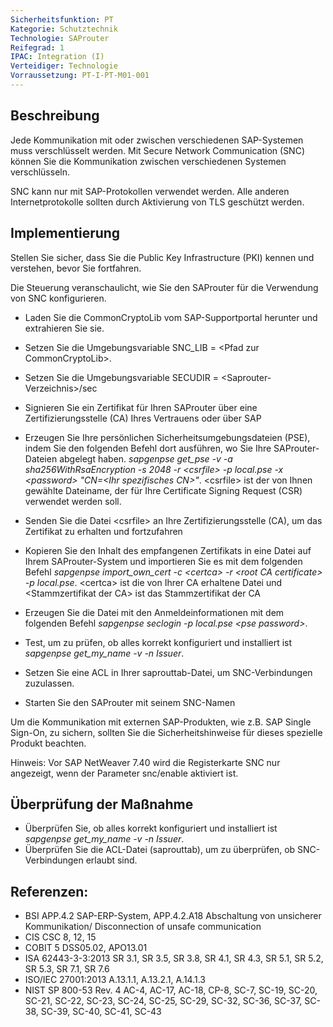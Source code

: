 ```yaml
---
Sicherheitsfunktion: PT
Kategorie: Schutztechnik
Technologie: SAProuter
Reifegrad: 1
IPAC: Integration (I)
Verteidiger: Technologie
Vorraussetzung: PT-I-PT-M01-001
---
```


## Beschreibung

Jede Kommunikation mit oder zwischen verschiedenen SAP-Systemen muss verschlüsselt werden. Mit Secure Network Communication (SNC) können Sie die Kommunikation zwischen verschiedenen Systemen verschlüsseln.

SNC kann nur mit SAP-Protokollen verwendet werden. Alle anderen Internetprotokolle sollten durch Aktivierung von TLS geschützt werden.

## Implementierung

Stellen Sie sicher, dass Sie die Public Key Infrastructure (PKI) kennen und verstehen, bevor Sie fortfahren.

Die Steuerung veranschaulicht, wie Sie den SAProuter für die Verwendung von SNC konfigurieren.

- Laden Sie die CommonCryptoLib vom SAP-Supportportal herunter und extrahieren Sie sie.

- Setzen Sie die Umgebungsvariable SNC_LIB = \<Pfad zur CommonCryptoLib\>.

- Setzen Sie die Umgebungsvariable SECUDIR = \<Saprouter-Verzeichnis\>/sec

- Signieren Sie ein Zertifikat für Ihren SAProuter über eine Zertifizierungsstelle (CA) Ihres Vertrauens oder über SAP

- Erzeugen Sie Ihre persönlichen Sicherheitsumgebungsdateien (PSE), indem Sie den folgenden Befehl dort ausführen, wo Sie Ihre SAProuter-Dateien abgelegt haben. *sapgenpse get_pse -v -a sha256WithRsaEncryption -s 2048 -r \<csrfile\> -p local.pse -x \<password\> "CN=\<Ihr spezifisches CN\>"*. \<csrfile\> ist der von Ihnen gewählte Dateiname, der für Ihre Certificate Signing Request (CSR) verwendet werden soll.

- Senden Sie die Datei \<csrfile\> an Ihre Zertifizierungsstelle (CA), um das Zertifikat zu erhalten und fortzufahren

- Kopieren Sie den Inhalt des empfangenen Zertifikats in eine Datei auf Ihrem SAProuter-System und importieren Sie es mit dem folgenden Befehl *sapgenpse import_own_cert -c \<certca\> -r \<root CA certificate\> -p local.pse*. \<certca\> ist die von Ihrer CA erhaltene Datei und \<Stammzertifikat der CA\> ist das Stammzertifikat der CA

- Erzeugen Sie die Datei mit den Anmeldeinformationen mit dem folgenden Befehl *sapgenpse seclogin -p local.pse \<pse password\>*.

- Test, um zu prüfen, ob alles korrekt konfiguriert und installiert ist *sapgenpse get_my_name -v -n Issuer*.

- Setzen Sie eine ACL in Ihrer saprouttab-Datei, um SNC-Verbindungen zuzulassen.

- Starten Sie den SAProuter mit seinem SNC-Namen

Um die Kommunikation mit externen SAP-Produkten, wie z.B. SAP Single Sign-On, zu sichern, sollten Sie die Sicherheitshinweise für dieses spezielle Produkt beachten.

Hinweis: Vor SAP NetWeaver 7.40 wird die Registerkarte SNC nur angezeigt, wenn der Parameter snc/enable aktiviert ist.

## Überprüfung der Maßnahme

- Überprüfen Sie, ob alles korrekt konfiguriert und installiert ist *sapgenpse get_my_name -v -n Issuer*.
- Überprüfen Sie die ACL-Datei (saprouttab), um zu überprüfen, ob SNC-Verbindungen erlaubt sind.


## Referenzen:
- BSI APP.4.2 SAP-ERP-System, APP.4.2.A18 Abschaltung von unsicherer Kommunikation/ Disconnection of unsafe communication
- CIS CSC 8, 12, 15
- COBIT 5 DSS05.02, APO13.01
- ISA 62443-3-3:2013 SR 3.1, SR 3.5, SR 3.8, SR 4.1, SR 4.3, SR 5.1, SR 5.2, SR 5.3, SR 7.1, SR 7.6
- ISO/IEC 27001:2013 A.13.1.1, A.13.2.1, A.14.1.3
- NIST SP 800-53 Rev. 4 AC-4, AC-17, AC-18, CP-8, SC-7, SC-19, SC-20, SC-21, SC-22, SC-23, SC-24, SC-25, SC-29, SC-32, SC-36, SC-37, SC-38, SC-39, SC-40, SC-41, SC-43
